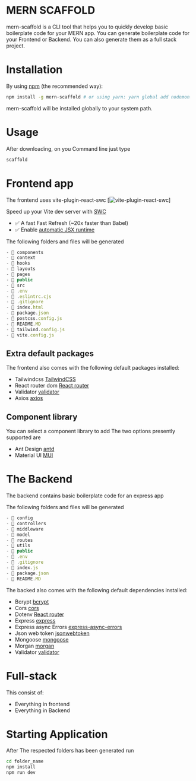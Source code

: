 # MERN SCAFFOLD

mern-scaffold is a CLI tool that helps you to quickly develop basic boilerplate code for your MERN app.
You can generate boilerplate code for your Frontend or Backend.
You can also generate them as a full stack project.

# Installation

By using [npm](http://npmjs.org) (the recommended way):

```bash
npm install -g mern-scaffold # or using yarn: yarn global add nodemon
```

mern-scaffold will be installed globally to your system path.

# Usage

After downloading, on you Command line just type

```bash
scaffold
```

# Frontend app

The frontend uses vite-plugin-react-swc
[![vite-plugin-react-swc](https://github.com/vitejs/vite-plugin-react-swc.git)]

Speed up your Vite dev server with [SWC](https://swc.rs/)

- ✅ A fast Fast Refresh (~20x faster than Babel)
- ✅ Enable [automatic JSX runtime](https://reactjs.org/blog/2020/09/22/introducing-the-new-jsx-transform.html)

The following folders and files will be generated

```ts
- 📂 components
- 📂 context
- 📂 hooks
- 📂 layouts
- 📂 pages
- 📂 public
- 📂 src
- 📄 .env
- 📄 .eslintrc.cjs
- 📄 .gitignore
- 📄 index.html
- 📄 package.json
- 📄 postcss.config.js
- 📄 README.MD
- 📄 tailwind.config.js
- 📄 vite.config.js
```

## Extra default packages

The frontend also comes with the following default packages installed:

- Tailwindcss [TailwindCSS](https://tailwindcss.com/)
- React router dom [React router](https://reactrouter.com/)
- Validator [validator](https://www.npmjs.com/package/validator/)
- Axios [axios](https://www.npmjs.com/package/axios/)

## Component library

You can select a component library to add
The two options presently supported are

- Ant Design [antd](https://ant.design/)
- Material UI [MUI](https://mui.com/)

# The Backend

The backend contains basic boilerplate code for an express app

The following folders and files will be generated

```ts
- 📂 config
- 📂 controllers
- 📂 middleware
- 📂 model
- 📂 routes
- 📂 utils
- 📂 public
- 📄 .env
- 📄 .gitignore
- 📄 index.js
- 📄 package.json
- 📄 README.MD
```

The backed also comes with the following default dependencies installed:

- Bcrypt [bcrypt](https://www.npmjs.com/package/bcrypt/)
- Cors [cors](https://www.npmjs.com/package/cors/)
- Dotenv [React router](https://reactrouter.com/)
- Express [express](https://www.npmjs.com/package/express/)
- Express async Errors [express-async-errors](https://www.npmjs.com/package/express-async-errors/)
- Json web token [jsonwebtoken](https://www.npmjs.com/package/jsonwebtoken/)
- Mongoose [mongoose](https://www.npmjs.com/package/mongoose/)
- Morgan [morgan](https://www.npmjs.com/package/morgan/)
- Validator [validator](https://www.npmjs.com/package/validator/)

# Full-stack

This consist of:

- Everything in frontend
- Everything in Backend

# Starting Application

After The respected folders has been generated run

```bash
cd folder_name
npm install
npm run dev
```
